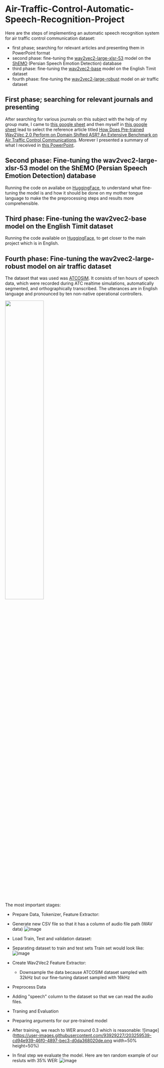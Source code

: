 # Air-Traffic-Control-Automatic-Speech-Recognition-Project
Here are the steps of implementing an automatic speech recognition system for air traffic control communication dataset:

* first phase; searching for relevant articles and presenting them in PowerPoint format
* second phase: fine-tuning the [wav2vec2-large-xlsr-53](https://huggingface.co/facebook/wav2vec2-large-xlsr-53) model on the [ShEMO](https://www.kaggle.com/datasets/mansourehk/shemo-persian-speech-emotion-detection-database) (Persian Speech Emotion Detection) database
* third phase: fine-tuning the [wav2vec2-base](https://huggingface.co/facebook/wav2vec2-base) model on the English Timit dataset
* fourth phase: fine-tuning the [wav2vec2-large-robust](https://huggingface.co/facebook/wav2vec2-large-robust) model on air traffic dataset

## First phase; searching for relevant journals and presenting
After searching for various journals on this subject with the help of my group mate, I came to [this google sheet](https://docs.google.com/spreadsheets/d/1wMYELUeoU_0Zm-7DSxgvi75dt_lHJN4Pjh5Zmora5ZA/edit#gid=0) and then myself in [this google sheet](https://docs.google.com/spreadsheets/d/1qtfRcjFPwGst_EaaVl4-wRIdnllZLLy7rjCE4i-RkDU/edit#gid=0) lead to select the reference article titled [How Does Pre-trained Wav2Vec 2.0 Perform on Domain Shifted ASR? An Extensive Benchmark on Air Traffic Control Communications](https://arxiv.org/abs/2203.16822?context=cs.CL). Morever I presented a summary of what I received in [this PowerPoint](https://github.com/ZahraRahimii/Air-Traffic-Control-Automatic-Speech-Recognition-Project/blob/master/AsrGooyesh-Internship-FinalPresentation-ZahraRahimi.pptx).

## Second phase: Fine-tuning the wav2vec2-large-xlsr-53 model on the ShEMO (Persian Speech Emotion Detection) database
Running the code on availabe on [HuggingFace](https://huggingface.co/m3hrdadfi/wav2vec2-large-xlsr-persian-shemo), to understand what fine-tuning the model is and how it should be done on my mother tongue language to make the the preprocessing steps and results more comprehensible.
<!-- I came into this result:
![Capture](https://user-images.githubusercontent.com/93929227/203249576-b14533ae-dd91-4c56-b063-554c7859f6d5.PNG)  -->

## Third phase: Fine-tuning the wav2vec2-base model on the English Timit dataset
Running the code available on [HuggingFace](https://huggingface.co/blog/fine-tune-wav2vec2-english), to get closer to the main project which is in English.

## Fourth phase: Fine-tuning the wav2vec2-large-robust model on air traffic dataset
The dataset that was used was [ATCOSIM](https://www.spsc.tugraz.at/databases-and-tools/atcosim-air-traffic-control-simulation-speech-corpus.html). It consists of ten hours of speech data, which were recorded during ATC realtime simulations, automatically segmented, and orthographically transcribed. The utterances are in
English language and pronounced by ten non-native operational controllers. 

<!-- ![ATCOSIM_Dataset_Corpus](https://user-images.githubusercontent.com/93929227/203252260-0e34fcc1-c6fc-4561-b9b0-134a3a3155dc.png) -->
<img src = "https://user-images.githubusercontent.com/93929227/203252260-0e34fcc1-c6fc-4561-b9b0-134a3a3155dc.png" width=50% height=50%>

The most important stages:
* Prepare Data, Tokenizer, Feature Extractor:
 * Generate new CSV file so that it has a column of audio file path (WAV data)
![image](https://user-images.githubusercontent.com/93929227/203254857-dcb61669-182b-457d-a584-dc8fdc394339.png)

 * Load Train, Test and validation dataset:
  * Separating dataset to train and test sets
Train set would look like:
![image](https://user-images.githubusercontent.com/93929227/203255067-97374295-2463-443b-a936-67f820f66a01.png)

* Create Wav2Vec2 Feature Extractor:
  * Downsample the data because ATCOSIM dataset sampled with 32kHz but our fine-tuning dataset sampled with 16kHz

* Preprocess Data
 * Adding "speech" column to the dataset so that we can read the audio files.
* Traning and Evaluation
 * Preparing arguments for our pre-trained model
 * After training, we reach to WER around 0.3 which is reasonable:
![image](https://user-images.githubusercontent.com/93929227/203259539-cd94e939-46f0-4897-bec3-d0da368020de.png width=50% height=50%)
 * In final step we evaluate the model. Here are ten random example of our resluts with 35% WER:
![image](https://user-images.githubusercontent.com/93929227/203260165-8bc0dbf8-9f75-4db5-a5bd-7985ddf2781f.png)


